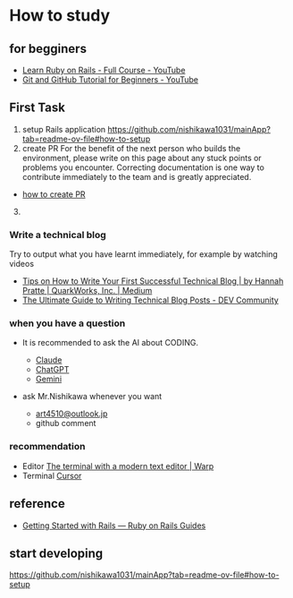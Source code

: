 # How to study

## for begginers
* [Learn Ruby on Rails \- Full Course \- YouTube](https://www.youtube.com/watch?v=fmyvWz5TUWg)
* [Git and GitHub Tutorial for Beginners \- YouTube](https://www.youtube.com/watch?v=tRZGeaHPoaw)

## First Task
1. setup Rails application
   https://github.com/nishikawa1031/mainApp?tab=readme-ov-file#how-to-setup
2. create PR
For the benefit of the next person who builds the environment, please write on this page about any stuck points or problems you encounter.
Correcting documentation is one way to contribute immediately to the team and is greatly appreciated.
  * [how to create PR](documents/work_way/pr.md)
3. 

### Write a technical blog
Try to output what you have learnt immediately, for example by watching videos

* [Tips on How to Write Your First Successful Technical Blog \| by Hannah Pratte \| QuarkWorks, Inc\. \| Medium](https://medium.com/quark-works/tips-on-how-to-write-your-first-successful-technical-blog-4cb65e5b4ce4)
* [The Ultimate Guide to Writing Technical Blog Posts \- DEV Community](https://dev.to/blackgirlbytes/the-ultimate-guide-to-writing-technical-blog-posts-5464)

### when you have a question
* It is recommended to ask the AI about CODING.
  * [Claude](https://claude.ai/new)
  * [ChatGPT](https://chatgpt.com/)
  * [Gemini](https://gemini.google.com/app)

* ask Mr.Nishikawa whenever you want 
  * art4510@outlook.jp
  * github comment

### recommendation
* Editor
[The terminal with a modern text editor \| Warp](https://www.warp.dev/text-editor)
* Terminal
[Cursor](https://www.cursor.com/)

## reference
* [Getting Started with Rails — Ruby on Rails Guides](https://guides.rubyonrails.org/getting_started.html)

## start developing
https://github.com/nishikawa1031/mainApp?tab=readme-ov-file#how-to-setup
